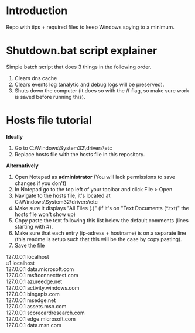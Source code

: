 # Introduction
Repo with tips + required files to keep Windows spying to a minimum.

# Shutdown.bat script explainer
Simple batch script that does 3 things in the following order. 
1. Clears dns cache
2. Clears events log (analytic and debug logs will be preserved).
3. Shuts down the computer (it does so with the /f flag, so make sure work is saved before running this).

# Hosts file tutorial
**Ideally**
1. Go to C:\Windows\System32\drivers\etc
2. Replace hosts file with the hosts file in this repository.

**Alternatively**
1. Open Notepad as **administrator** (You will lack permissions to save changes if you don't)
2. In Notepad go to the top left of your toolbar and click File > Open
3. Navigate to the hosts file, it's located at C:\Windows\System32\drivers\etc
4. Make sure it displays "All Files (*.*)" (if it's on "Text Documents (*.txt)" the hosts file won't show up)
5. Copy paste the text following this list below the default comments (lines starting with #).
6. Make sure that each entry (ip-adress + hostname) is on a separate line (this readme is setup such that this will be the case by copy pasting).
7. Save the file

127.0.0.1       localhost <br/>
::1             localhost <br/>
127.0.0.1  data.microsoft.com <br/>
127.0.0.1  msftconnecttest.com <br/>
127.0.0.1  azureedge.net <br/>
127.0.0.1  activity.windows.com <br/>
127.0.0.1  bingapis.com <br/>
127.0.0.1  msedge.net <br/>
127.0.0.1  assets.msn.com <br/>
127.0.0.1  scorecardresearch.com <br/>
127.0.0.1  edge.microsoft.com <br/>
127.0.0.1  data.msn.com <br/>
